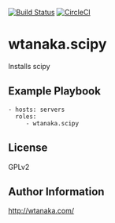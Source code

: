 [![Build Status](https://travis-ci.org/wtanaka/ansible-role-scipy.svg?branch=master)](https://travis-ci.org/wtanaka/ansible-role-scipy)
[![CircleCI](https://circleci.com/gh/wtanaka/ansible-role-scipy.svg?style=svg)](https://circleci.com/gh/wtanaka/ansible-role-scipy)

wtanaka.scipy
===================

Installs scipy

Example Playbook
----------------

    - hosts: servers
      roles:
         - wtanaka.scipy

License
-------

GPLv2

Author Information
------------------

http://wtanaka.com/
